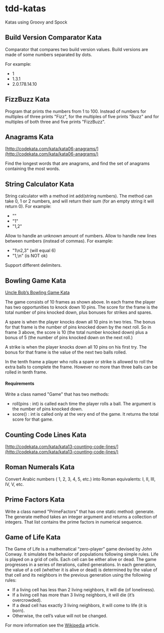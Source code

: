 tdd-katas
============================
Katas using Groovy and Spock


Build Version Comparator Kata
----------------------------------

Comparator that compares two build version values.
Build versions are made of some numbers separated by dots.

For example:

* 1
* 1.3.1
* 2.0.178.14.10

FizzBuzz Kata
--------------

Program that prints the numbers from 1 to 100.
Instead of numbers for multiples of three prints "Fizz", for the multiples of five prints "Buzz"
and for multiples of both three and five prints "FizzBuzz".
  
Anagrams Kata
-------------

[http://codekata.com/kata/kata06-anagrams/](http://codekata.com/kata/kata06-anagrams/)

Find the longest words that are anagrams, and find the set of anagrams containing the most words.

String Calculator Kata
----------------------

String calculator with a method int add(string numbers). The method can take 0, 1 or 2 numbers, and will return their sum (for an empty string it will return 0).
For example:

* ""
* "1"
* "1,2"

Allow to handle an unknown amount of numbers.
Allow to handle new lines between numbers (instead of commas).
For example:

* "1\n2,3" (will equal 6)
* "1,\n" (is NOT ok)

Support different delimiters.

Bowling Game Kata
-----------------

[Uncle Bob’s Bowling Game Kata](http://butunclebob.com/ArticleS.UncleBob.TheBowlingGameKata)

The game consists of 10 frames as shown above.  In each frame the player has
two opportunities to knock down 10 pins.  The score for the frame is the total
number of pins knocked down, plus bonuses for strikes and spares.

A spare is when the player knocks down all 10 pins in two tries.  The bonus for
that frame is the number of pins knocked down by the next roll.  So in frame 3
above, the score is 10 (the total number knocked down) plus a bonus of 5 (the
number of pins knocked down on the next roll.)

A strike is when the player knocks down all 10 pins on his first try.  The bonus
for that frame is the value of the next two balls rolled.

In the tenth frame a player who rolls a spare or strike is allowed to roll the extra
balls to complete the frame.  However no more than three balls can be rolled in
tenth frame.

#### Requirements

Write a class named "Game" that has two methods:

* roll(pins : int) is called each time the player rolls a ball.  The argument is the number of pins knocked down.
* score() : int is called only at the very end of the game.  It returns the total score for that game.

Counting Code Lines Kata
------------------------

[http://codekata.com/kata/kata13-counting-code-lines/](http://codekata.com/kata/kata13-counting-code-lines/)

Roman Numerals Kata
-------------------

Convert Arabic numbers ( 1, 2, 3, 4, 5, etc.) into Roman equivalents: I, II, III, IV, V, etc.

Prime Factors Kata
------------------

Write a class named "PrimeFactors" that has one static method: generate.
The generate method takes an integer argument and returns a collection of integers. That list
contains the prime factors in numerical sequence.

Game of Life Kata
-----------------

The Game of Life is a mathematical “zero-player” game devised by John Conway.
It simulates the behavior of populations following simple rules.
Life is played on a grid of cells. Each cell can be either alive or dead.
The game progresses in a series of iterations, called generations.
In each generation, the value of a cell (whether it is alive or dead) is determined 
by the value of that cell and its neighbors in the previous generation using the following rules:

* If a living cell has less than 2 living neighbors, it will die (of loneliness).
* If a living cell has more than 3 living neighbors, it will die (it’s overcrowded).
* If a dead cell has exactly 3 living neighbors, it will come to life (it is born).
* Otherwise, the cell’s value will not be changed.

For more information see the [Wikipedia](http://en.wikipedia.org/wiki/Conway%27s_Game_of_Life) article.
